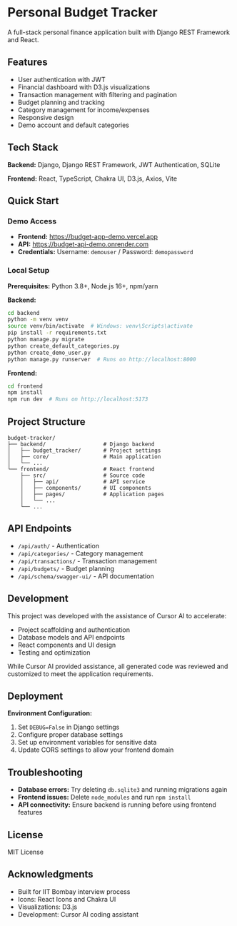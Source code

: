 # Personal Budget Tracker

A full-stack personal finance application built with Django REST Framework and React.

## Features

- User authentication with JWT
- Financial dashboard with D3.js visualizations
- Transaction management with filtering and pagination
- Budget planning and tracking
- Category management for income/expenses
- Responsive design
- Demo account and default categories

## Tech Stack

**Backend:** Django, Django REST Framework, JWT Authentication, SQLite

**Frontend:** React, TypeScript, Chakra UI, D3.js, Axios, Vite

## Quick Start

### Demo Access
- **Frontend:** https://budget-app-demo.vercel.app
- **API:** https://budget-api-demo.onrender.com
- **Credentials:** Username: `demouser` / Password: `demopassword`

### Local Setup

**Prerequisites:** Python 3.8+, Node.js 16+, npm/yarn

**Backend:**
```bash
cd backend
python -m venv venv
source venv/bin/activate  # Windows: venv\Scripts\activate
pip install -r requirements.txt
python manage.py migrate
python create_default_categories.py
python create_demo_user.py
python manage.py runserver  # Runs on http://localhost:8000
```

**Frontend:**
```bash
cd frontend
npm install
npm run dev  # Runs on http://localhost:5173
```

## Project Structure

```
budget-tracker/
├── backend/                  # Django backend
│   ├── budget_tracker/       # Project settings
│   ├── core/                 # Main application
│   └── ...
└── frontend/                 # React frontend
    ├── src/                  # Source code
    │   ├── api/              # API service
    │   ├── components/       # UI components
    │   ├── pages/            # Application pages
    │   └── ...
    └── ...
```

## API Endpoints

- `/api/auth/` - Authentication
- `/api/categories/` - Category management
- `/api/transactions/` - Transaction management
- `/api/budgets/` - Budget planning
- `/api/schema/swagger-ui/` - API documentation

## Development

This project was developed with the assistance of Cursor AI to accelerate:
- Project scaffolding and authentication
- Database models and API endpoints
- React components and UI design
- Testing and optimization

While Cursor AI provided assistance, all generated code was reviewed and customized to meet the application requirements.

## Deployment

**Environment Configuration:**
1. Set `DEBUG=False` in Django settings
2. Configure proper database settings
3. Set up environment variables for sensitive data
4. Update CORS settings to allow your frontend domain

## Troubleshooting

- **Database errors:** Try deleting `db.sqlite3` and running migrations again
- **Frontend issues:** Delete `node_modules` and run `npm install`
- **API connectivity:** Ensure backend is running before using frontend features

## License

MIT License

## Acknowledgments

- Built for IIT Bombay interview process
- Icons: React Icons and Chakra UI
- Visualizations: D3.js
- Development: Cursor AI coding assistant 